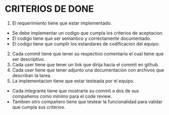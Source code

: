 # CRITERIOS DE DONE 
1. El requerimiento tiene que estar implementado.
* Se debe implementar un codigo que cumpla los criterios de aceptacion.
* El codigo tiene que ser semantico y correctamente documentado.
* El codigo tiene que cumplir los estandares de codificacion del equipo.
2. Cada commit tiene que tener su respectivo comentario el cual tiene que ser descriptivo. 
3. Cada user tiene que tener un link que dirija hacia el commit en github.
4. Cada user tiene que tener adjunto una documentacion con archivos que describan la tarea.
4. La implementacion tiene que estar testeada por el equipo.
* Cada integrante tiene que mostrarle su commit a dos de sus compañeros como minimo para el code review.
* Tambien otro compañero tiene que testear la funcionalidad para validar que cumpla sus criterios.
